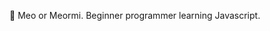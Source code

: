 🌱 Meo or Meormi. Beginner programmer learning Javascript. 

<!---
Meormi/Meormi is a ✨ special ✨ repository because its `README.md` (this file) appears on your GitHub profile.
You can click the Preview link to take a look at your changes.
--->
